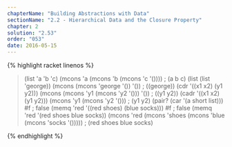 ```yaml
---
chapterName: "Building Abstractions with Data"
sectionName: "2.2 - Hierarchical Data and the Closure Property"
chapter: 2
solution: "2.53"
order: "053"
date: 2016-05-15
---
```


{% highlight racket linenos %}
> (list 'a 'b 'c)
(mcons 'a (mcons 'b (mcons 'c '())))
; (a b c)
> (list (list 'george))
(mcons (mcons 'george '()) '())
; ((george))
> (cdr '((x1 x2) (y1 y2)))
(mcons (mcons 'y1 (mcons 'y2 '())) '())
; ((y1 y2))
> (cadr '((x1 x2) (y1 y2)))
(mcons 'y1 (mcons 'y2 '()))
; (y1 y2)
> (pair? (car '(a short list)))
#f
; false
> (memq 'red '((red shoes) (blue socks)))
#f
; false
> (memq 'red '(red shoes blue socks))
(mcons 'red (mcons 'shoes (mcons 'blue (mcons 'socks '()))))
; (red shoes blue socks)
> 
{% endhighlight %}
